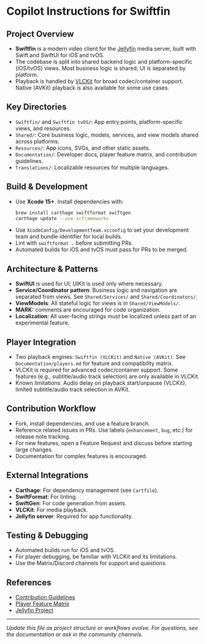 # Copilot Instructions for Swiftfin

## Project Overview
- **Swiftfin** is a modern video client for the [Jellyfin](https://github.com/jellyfin/jellyfin) media server, built with Swift and SwiftUI for iOS and tvOS.
- The codebase is split into shared backend logic and platform-specific (iOS/tvOS) views. Most business logic is shared; UI is separated by platform.
- Playback is handled by [VLCKit](https://code.videolan.org/videolan/VLCKit) for broad codec/container support. Native (AVKit) playback is also available for some use cases.

## Key Directories
- `Swiftfin/` and `Swiftfin tvOS/`: App entry points, platform-specific views, and resources.
- `Shared/`: Core business logic, models, services, and view models shared across platforms.
- `Resources/`: App icons, SVGs, and other static assets.
- `Documentation/`: Developer docs, player feature matrix, and contribution guidelines.
- `Translations/`: Localizable resources for multiple languages.

## Build & Development
- Use **Xcode 15+**. Install dependencies with:
  ```sh
  brew install carthage swiftformat swiftgen
  carthage update --use-xcframeworks
  ```
- Use `XcodeConfig/DevelopmentTeam.xcconfig` to set your development team and bundle identifier for local builds.
- Lint with `swiftformat .` before submitting PRs.
- Automated builds for iOS and tvOS must pass for PRs to be merged.

## Architecture & Patterns
- **SwiftUI** is used for UI; UIKit is used only where necessary.
- **Service/Coordinator pattern**: Business logic and navigation are separated from views. See `Shared/Services/` and `Shared/Coordinators/`.
- **ViewModels**: All stateful logic for views is in `Shared/ViewModels/`.
- **MARK:** comments are encouraged for code organization.
- **Localization**: All user-facing strings must be localized unless part of an experimental feature.

## Player Integration
- Two playback engines: `Swiftfin (VLCKit)` and `Native (AVKit)`. See `Documentation/players.md` for feature and compatibility matrix.
- VLCKit is required for advanced codec/container support. Some features (e.g., subtitle/audio track selection) are only available in VLCKit.
- Known limitations: Audio delay on playback start/unpause (VLCKit), limited subtitle/audio track selection in AVKit.

## Contribution Workflow
- Fork, install dependencies, and use a feature branch.
- Reference related issues in PRs. Use labels (`enhancement`, `bug`, etc.) for release note tracking.
- For new features, open a Feature Request and discuss before starting large changes.
- Documentation for complex features is encouraged.

## External Integrations
- **Carthage**: For dependency management (see `Cartfile`).
- **SwiftFormat**: For linting.
- **SwiftGen**: For code generation from assets.
- **VLCKit**: For media playback.
- **Jellyfin server**: Required for app functionality.

## Testing & Debugging
- Automated builds run for iOS and tvOS.
- For player debugging, be familiar with VLCKit and its limitations.
- Use the Matrix/Discord channels for support and questions.

## References
- [Contribution Guidelines](../Documentation/contributing.md)
- [Player Feature Matrix](../Documentation/players.md)
- [Jellyfin Project](https://jellyfin.org/)

---

*Update this file as project structure or workflows evolve. For questions, see the documentation or ask in the community channels.*
